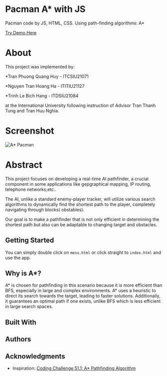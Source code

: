 # Pacman A* with JS
Pacman code by JS, HTML, CSS. Using path-finding algorithms: A*

[Try Demo Here](https://github.com/KengG1M/PacmanJS.git)

# About
This project was implemented by:

   *Tran Phuong Quang Huy - ITCSIU21071
   
   *Nguyen Tran Hoang Ha  - ITITIU21127
   
   *Trinh Le Bich Hang    - ITDSIU21084
   
at the International University following instruction of Advisor Tran Thanh Tung and Tran Huu Nghia.

# Screenshot
![A* Pacman](https://i.imgur.com/xGAcU8u.png)

# Abstract
This project focuses on developing a real-time AI pathfinder, a crucial component in some applications like gepgraphical mapping, IP routing, telephone networks,etc..

The AI, unlike a standard enemy-player tracker, will utilize various search algorithms to dynamically find the shortest path to the player, completely navigating through blocks( obstables).

Our goal is to make a pathfinder that is not only  efficient in determining the shortest path but also can be adaptable to changing target and obstacles.
## Getting Started

You can simply double click on `menu.html` or click straight to `index.html`  and use the app. 

## Why is A*?
A* is chosen for pathfinding in this scenario because it is more efficient than BFS, especially in large and complex environments. A* uses a heuristic to direct its search towards the target, leading to faster solutions. Additionally, it guarantees an optimal path if one exists, unlike BFS which is less efficient in large search spaces.
## Built With

## Authors

## Acknowledgments

* Inspiration: [Coding Challenge 51.1: A* Pathfinding Algorithm](https://www.youtube.com/watch?v=aKYlikFAV4k)

  

